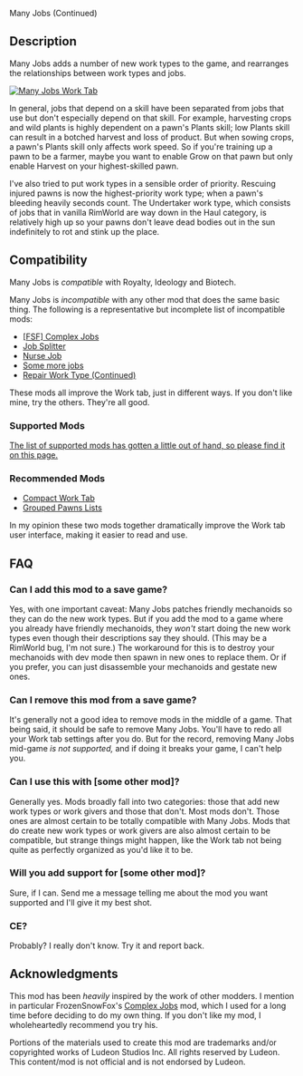 Many Jobs (Continued)

## Description

Many Jobs adds a number of new work types to the game, and rearranges the relationships between work types and jobs.

[![Many Jobs Work Tab](.github/README/Many_Jobs_Work_Tab.png)](.github/README/Many_Jobs_Work_Tab.png?raw=true)

In general, jobs that depend on a skill have been separated from jobs that use but don't especially depend on that skill. For example, harvesting crops and wild plants is highly dependent on a pawn's Plants skill; low Plants skill can result in a botched harvest and loss of product. But when sowing crops, a pawn's Plants skill only affects work speed. So if you're training up a pawn to be a farmer, maybe you want to enable Grow on that pawn but only enable Harvest on your highest-skilled pawn.

I've also tried to put work types in a sensible order of priority. Rescuing injured pawns is now the highest-priority work type; when a pawn's bleeding heavily seconds count. The Undertaker work type, which consists of jobs that in vanilla RimWorld are way down in the Haul category, is relatively high up so your pawns don't leave dead bodies out in the sun indefinitely to rot and stink up the place.

## Compatibility

Many Jobs is _compatible_ with Royalty, Ideology and Biotech.

Many Jobs is _incompatible_ with any other mod that does the same basic thing. The following is a representative but incomplete list of incompatible mods:

- [[FSF] Complex Jobs](https://steamcommunity.com/sharedfiles/filedetails/?id=2069684319)
- [Job Splitter](https://steamcommunity.com/sharedfiles/filedetails/?id=1211661009)
- [Nurse Job](https://steamcommunity.com/sharedfiles/filedetails/?id=1820501433)
- [Some more jobs](https://steamcommunity.com/sharedfiles/filedetails/?id=2245161494)
- [Repair Work Type (Continued)](https://steamcommunity.com/sharedfiles/filedetails/?id=2590677308)

These mods all improve the Work tab, just in different ways. If you don't like mine, try the others. They're all good.

### Supported Mods

[The list of supported mods has gotten a little out of hand, so please find it on this page.](supported-mods.md)

### Recommended Mods

- [Compact Work Tab](https://steamcommunity.com/sharedfiles/filedetails/?id=3027381000)
- [Grouped Pawns Lists](https://steamcommunity.com/sharedfiles/filedetails/?id=2340773428)

In my opinion these two mods together dramatically improve the Work tab user interface, making it easier to read and use.

## FAQ

### Can I add this mod to a save game?

Yes, with one important caveat: Many Jobs patches friendly mechanoids so they can do the new work types. But if you add the mod to a game where you already have friendly mechanoids, they _won't_ start doing the new work types even though their descriptions say they should. (This may be a RimWorld bug, I'm not sure.) The workaround for this is to destroy your mechanoids with dev mode then spawn in new ones to replace them. Or if you prefer, you can just disassemble your mechanoids and gestate new ones.

### Can I remove this mod from a save game?

It's generally not a good idea to remove mods in the middle of a game. That being said, it should be safe to remove Many Jobs. You'll have to redo all your Work tab settings after you do. But for the record, removing Many Jobs mid-game _is not supported,_ and if doing it breaks your game, I can't help you.

### Can I use this with [some other mod]?

Generally yes. Mods broadly fall into two categories: those that add new work types or work givers and those that don't. Most mods don't. Those ones are almost certain to be totally compatible with Many Jobs. Mods that do create new work types or work givers are also almost certain to be compatible, but strange things might happen, like the Work tab not being quite as perfectly organized as you'd like it to be.

### Will you add support for [some other mod]?

Sure, if I can. Send me a message telling me about the mod you want supported and I'll give it my best shot.

### CE?

Probably? I really don't know. Try it and report back.

## Acknowledgments

This mod has been _heavily_ inspired by the work of other modders. I mention in particular FrozenSnowFox's [Complex Jobs](https://steamcommunity.com/sharedfiles/filedetails/?id=2069684319) mod, which I used for a long time before deciding to do my own thing. If you don't like my mod, I wholeheartedly recommend you try his.

Portions of the materials used to create this mod are trademarks and/or copyrighted works of Ludeon Studios Inc. All rights reserved by Ludeon. This content/mod is not official and is not endorsed by Ludeon.
